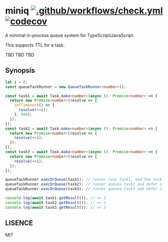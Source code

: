 # miniq [![.github/workflows/check.yml](https://github.com/moznion/miniq/actions/workflows/check.yml/badge.svg)](https://github.com/moznion/miniq/actions/workflows/check.yml) [![codecov](https://codecov.io/gh/moznion/miniq/branch/main/graph/badge.svg?token=IXK4KN1VR9)](https://codecov.io/gh/moznion/miniq)

A minimal in-process queue system for TypeScript/JavaScript.

This supports TTL for a task.

TBD TBD TBD

## Synopsis

```ts
let i = 0;
const queueTaskRunner = new QueueTaskRunner<number>();

const task1 = await Task.make<number>(async (): Promise<number> => {
  return new Promise<number>(resolve => {
    setTimeout(() => {
      resolve(++i);
    }, 500);
  });
});
const task2 = await Task.make<number>(async (): Promise<number> => {
  return new Promise<number>(resolve => {
    resolve(++i);
  });
});
const task3 = await Task.make<number>(async (): Promise<number> => {
  return new Promise<number>(resolve => {
    resolve(++i);
  });
});

queueTaskRunner.execOrQueue(task1); // runner runs task1, and the task takes 500ms
queueTaskRunner.execOrQueue(task2); // runner queues task2 and defer it after task1
queueTaskRunner.execOrQueue(task3); // runner queues task3 and defer it after task2

console.log(await task1.getResult()); // => 1
console.log(await task2.getResult()); // => 2
console.log(await task3.getResult()); // => 3
```

## LISENCE

MIT

